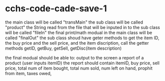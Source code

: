 # cchs-code-cade-save-1
the main class will be called "transMain"
the sub class will be called "product"
the String read from the file that will be inputed in to the sub class will be called "fileIn"
the final print/math modual in the main class will  be called "finalOut"
the sub class shoud have geter methods to get the item ID, the buy price and the sell price, and the item discription,
call the getter methods getID, getBuy, getSell, getDisc(item description)


the final modual should be able to:
output to the screen a report of a product (user inputs itemID) 
the report should contain itemID, buy price, sell price, total num of item bought, total num sold, num left on hand, prophit from item, taxes owed,
